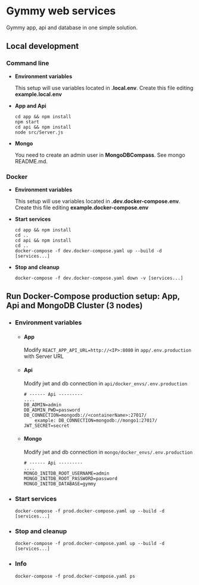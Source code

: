 # Gymmy web services
Gymmy app, api and database in one simple solution.

## Local development

### Command line
- **Environment variables** 
    
    This setup will use variables located in **.local.env**. 
    Create this file editing **example.local.env**
- **App and Api**
    ```
    cd app && npm install
    npm start
    cd api && npm install
    node src/Server.js
    ```
- **Mongo**
  
    You need to create an admin user in **MongoDBCompass**. See mongo README.md.

### Docker
- **Environment variables**

  This setup will use variables located in **.dev.docker-compose.env**.
  Create this file editing **example.docker-compose.env**
- **Start services**
    ```
    cd app && npm install
    cd ..
    cd api && npm install
    cd ..
    docker-compose -f dev.docker-compose.yaml up --build -d [services...]
    ```
- **Stop and cleanup**
    ```
    docker-compose -f dev.docker-compose.yaml down -v [services...]
    ```

## Run Docker-Compose production setup: App, Api and MongoDB Cluster (3 nodes) 
- ### Environment variables
  - #### App
    Modify `REACT_APP_API_URL=http://<IP>:8080` in `app/.env.production` with Server URL
  - #### Api
    Modify jwt and db connection in `api/docker_envs/.env.production`
    ```
    # ------ Api ---------
    ....
    DB_ADMIN=admin
    DB_ADMIN_PWD=password
    DB_CONNECTION=mongodb://<containerName>:27017/
        example: DB_CONNECTION=mongodb://mongo1:27017/
    JWT_SECRET=secret
    ```
  - #### Mongo
    Modify jwt and db connection in `mongo/docker_envs/.env.production`
     ```
    # ------ Api ---------
    ....
    MONGO_INITDB_ROOT_USERNAME=admin
    MONGO_INITDB_ROOT_PASSWORD=password
    MONGO_INITDB_DATABASE=gymmy
    ```
- ### Start services
    ```
    docker-compose -f prod.docker-compose.yaml up --build -d [services...]
    ```
- ### Stop and cleanup 
    ```
    docker-compose -f prod.docker-compose.yaml up --build -d [services...]
    ```
- ### Info
    ```
    docker-compose -f prod.docker-compose.yaml ps
    ```